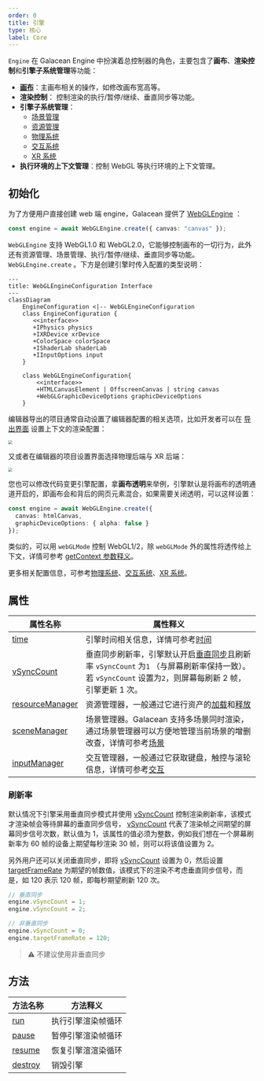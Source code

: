 ```yaml
---
order: 0
title: 引擎
type: 核心
label: Core
---
```


`Engine` 在 Galacean Engine 中扮演着总控制器的角色，主要包含了**画布**、**渲染控制**和**引擎子系统管理**等功能：

- **[画布](/docs/core/canvas)**：主画布相关的操作，如修改画布宽高等。
- **渲染控制**： 控制渲染的执行/暂停/继续、垂直同步等功能。
- **引擎子系统管理**：
  - [场景管理](/docs/core/scene)
  - [资源管理](/docs/assets-overall)
  - [物理系统](/docs/physics-overall)
  - [交互系统](/docs/input)
  - [XR 系统](/docs/xr-overall)
- **执行环境的上下文管理**：控制 WebGL 等执行环境的上下文管理。

## 初始化

为了方便用户直接创建 web 端 engine，Galacean 提供了 [WebGLEngine](${api}rhi-webgl/WebGLEngine) ：

```typescript
const engine = await WebGLEngine.create({ canvas: "canvas" });
```

`WebGLEngine` 支持 WebGL1.0 和 WebGL2.0，它能够控制画布的一切行为，此外还有资源管理、场景管理、执行/暂停/继续、垂直同步等功能。`WebGLEngine.create` 。下方是创建引擎时传入配置的类型说明：

```mermaid
---
title: WebGLEngineConfiguration Interface
---
classDiagram
    EngineConfiguration <|-- WebGLEngineConfiguration
    class EngineConfiguration {
       <<interface>>
       +IPhysics physics
       +IXRDevice xrDevice
       +ColorSpace colorSpace
       +IShaderLab shaderLab
       +IInputOptions input
    }

    class WebGLEngineConfiguration{
        <<interface>>
        +HTMLCanvasElement | OffscreenCanvas | string canvas
        +WebGLGraphicDeviceOptions graphicDeviceOptions
    }
```

编辑器导出的项目通常自动设置了编辑器配置的相关选项，比如开发者可以在 [导出界面](/docs/assets-build) 设置上下文的渲染配置：

<img src="https://mdn.alipayobjects.com/huamei_yo47yq/afts/img/A*WZHzRYIpUzQAAAAAAAAAAAAADhuCAQ/original" style="zoom:50%;" />

又或者在编辑器的项目设置界面选择物理后端与 XR 后端：

<img src="https://mdn.alipayobjects.com/huamei_yo47yq/afts/img/A*iBDlTbGGuroAAAAAAAAAAAAADhuCAQ/original" style="zoom:50%;" />

您也可以修改代码变更引擎配置，拿**画布透明**来举例，引擎默认是将画布的透明通道开启的，即画布会和背后的网页元素混合，如果需要关闭透明，可以这样设置：

```typescript
const engine = await WebGLEngine.create({
  canvas: htmlCanvas,
  graphicDeviceOptions: { alpha: false }
});
```

类似的，可以用 `webGLMode` 控制 WebGL1/2，除 `webGLMode` 外的属性将透传给上下文，详情可参考 [getContext 参数释义](https://developer.mozilla.org/en-US/docs/Web/API/HTMLCanvasElement/getContext#parameters)。

更多相关配置信息，可参考[物理系统](/docs/physics-overall)、[交互系统](/docs/input)、[XR 系统](/docs/xr-overall)。

## 属性

| 属性名称 | 属性释义 |
| --- | --- |
| [time](/apis/core/#Engine-time) | 引擎时间相关信息，详情可参考[时间](/docs/core/time/) |
| [vSyncCount](/apis/core/#Engine-vSyncCount) | 垂直同步刷新率，引擎默认开启[垂直同步](https://baike.baidu.com/item/%E5%9E%82%E7%9B%B4%E5%90%8C%E6%AD%A5/7263524?fromtitle=V-Sync&fromid=691778)且刷新率 `vSyncCount` 为`1` （与屏幕刷新率保持一致）。若 `vSyncCount` 设置为`2`，则屏幕每刷新 2 帧，引擎更新 1 次。 |
| [resourceManager](/apis/core/#Engine-resourceManager) | 资源管理器，一般通过它进行资产的[加载](/docs/assets/load/)和[释放](/docs/assets/gc/) |
| [sceneManager](/apis/core/#Engine-sceneManager) | 场景管理器。Galacean 支持多场景同时渲染，通过场景管理器可以方便地管理当前场景的增删改查，详情可参考[场景](/docs/core/scene/) |
| [inputManager](/apis/core/#Engine-inputManager) | 交互管理器，一般通过它获取键盘，触控与滚轮信息，详情可参考[交互](/docs/input/input/) |

### 刷新率

默认情况下引擎采用垂直同步模式并使用 [vSyncCount](/apis/core/#Engine-vSyncCount) 控制渲染刷新率，该模式才渲染帧会等待屏幕的垂直同步信号， [vSyncCount](/apis/core/#Engine-vSyncCount) 代表了渲染帧之间期望的屏幕同步信号次数，默认值为 1，该属性的值必须为整数，例如我们想在一个屏幕刷新率为 60 帧的设备上期望每秒渲染 30 帧，则可以将该值设置为 2。

另外用户还可以关闭垂直同步，即将 [vSyncCount](/apis/core/#Engine-vSyncCount) 设置为 0，然后设置 [targetFrameRate](/apis/core/#Engine-targetFrameRate) 为期望的帧数值，该模式下的渲染不考虑垂直同步信号，而是，如 120 表示 120 帧，即每秒期望刷新 120 次。

```typescript
// 垂直同步
engine.vSyncCount = 1;
engine.vSyncCount = 2;

// 非垂直同步
engine.vSyncCount = 0;
engine.targetFrameRate = 120;
```

> ⚠️ 不建议使用非垂直同步

## 方法

| 方法名称                              | 方法释义           |
| ------------------------------------- | ------------------ |
| [run](/apis/core/#Engine-run)         | 执行引擎渲染帧循环 |
| [pause](/apis/core/#Engine-pause)     | 暂停引擎渲染帧循环 |
| [resume](/apis/core/#Engine-resume)   | 恢复引擎渲渲染循环 |
| [destroy](/apis/core/#Engine-destroy) | 销毁引擎           |

